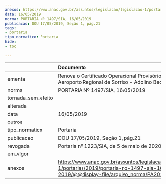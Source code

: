 ```yaml
---
anexos: https://www.anac.gov.br/assuntos/legislacao/legislacao-1/portarias/2019/portaria-no-1497-sia-16-05-2019/@@display-file/arquivo_norma/PA2019-1497.pdf
data: 16/05/2019
norma: PORTARIA Nº 1497/SIA, 16/05/2019
publicacao: DOU 17/05/2019, Seção 1, pág.21
tags:
- portaria
tipo_normatico: Portaria
hide: 
- toc 
 
---
```


|                    | Documento                                                                                                                                            |
|:-------------------|:-----------------------------------------------------------------------------------------------------------------------------------------------------|
| ementa             | Renova o Certificado Operacional Provisório do Aeroporto Regional de Sorriso - Adolino Bedin (SBSO).                                                 |
| norma              | PORTARIA Nº 1497/SIA, 16/05/2019                                                                                                                     |
| tornada_sem_efeito |                                                                                                                                                      |
| alterada           |                                                                                                                                                      |
| data               | 16/05/2019                                                                                                                                           |
| outros             |                                                                                                                                                      |
| tipo_normatico     | Portaria                                                                                                                                             |
| publicacao         | DOU 17/05/2019, Seção 1, pág.21                                                                                                                      |
| revogada           | Portaria nº 1223/SIA, de 5 de maio de 2020.                                                                                                          |
| em_vigor           |                                                                                                                                                      |
| anexos             | https://www.anac.gov.br/assuntos/legislacao/legislacao-1/portarias/2019/portaria-no-1497-sia-16-05-2019/@@display-file/arquivo_norma/PA2019-1497.pdf |